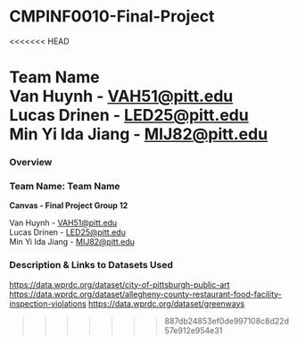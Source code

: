 # CMPINF0010-Final-Project
<<<<<<< HEAD

__Team Name__  
Van Huynh - VAH51@pitt.edu  
Lucas Drinen - LED25@pitt.edu  
Min Yi Ida Jiang - MIJ82@pitt.edu  
=======
### Overview


### Team Name: Team Name 
**Canvas - Final Project Group 12**

Van Huynh - VAH51@pitt.edu  
Lucas Drinen - LED25@pitt.edu  
Min Yi Ida Jiang - MIJ82@pitt.edu  

### Description & Links to Datasets Used

https://data.wprdc.org/dataset/city-of-pittsburgh-public-art
https://data.wprdc.org/dataset/allegheny-county-restaurant-food-facility-inspection-violations
https://data.wprdc.org/dataset/greenways
>>>>>>> 887db24853ef0de997108c8d22d57e912e954e31
